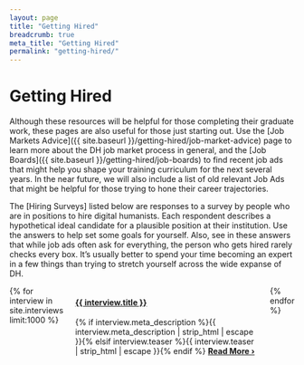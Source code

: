 ```yaml
---
layout: page
title: "Getting Hired"
breadcrumb: true
meta_title: "Getting Hired"
permalink: "getting-hired/"
---
```


# Getting Hired

Although these resources will be helpful for those completing their graduate work, these pages are also useful for those just starting out. Use the [Job Markets Advice]({{ site.baseurl }}/getting-hired/job-market-advice) page to learn more about the DH job market process in general, and the [Job Boards]({{ site.baseurl }}/getting-hired/job-boards) to find recent job ads that might help you shape your training curriculum for the next several years. In the near future, we will also include a list of old relevant Job Ads that might be helpful for those trying to hone their career trajectories.

The [Hiring Surveys] listed below are responses to a survey by people who are in positions to hire digital humanists. Each respondent describes a hypothetical ideal candidate for a plausible position at their institution. Use the answers to help set some goals for yourself. Also, see in these answers that while job ads often ask for everything, the person who gets hired rarely checks every box. It’s usually better to spend your time becoming an expert in a few things than trying to stretch yourself across the wide expanse of DH.

<div class="row">
	<div class="small-12 columns t30">
			{% for interview in site.interviews limit:1000 %}
				<div id="hiring_{{ interview.identifier }}" class="content">
                    <h4><a href="{{ interview.url | relative_url }}">{{ interview.title }}</a></h4>
					{% if interview.meta_description %}{{ interview.meta_description | strip_html | escape }}{% elsif interview.teaser %}{{ interview.teaser | strip_html | escape }}{% endif %}
					<a href="{{ interview.url | relative_url }}" title="Read {{ interview.title | escape_once }}"><strong>Read More&nbsp;›</strong></a><br><br>
				</div>
			{% endfor %}
	</div><!-- /.small-8 small-offset-2.columns -->
</div><!-- /.row -->
